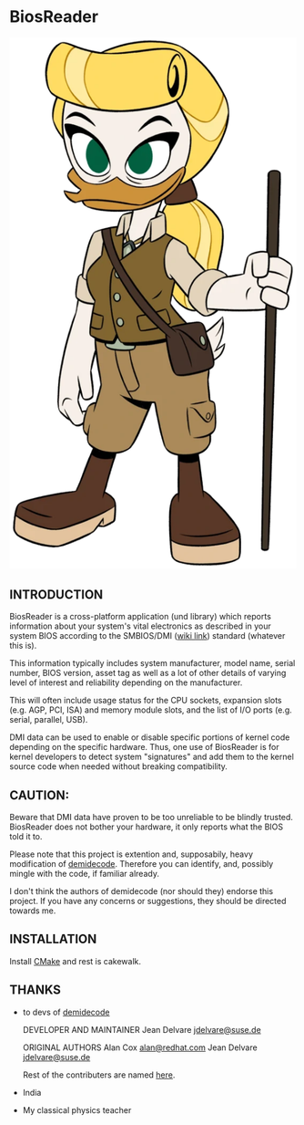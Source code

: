 BiosReader
==========

![Alt Text](/RepositoryResources/TarGoldie.png)


INTRODUCTION
------------

BiosReader is a cross-platform application (und library) which reports information about your system's vital electronics as described in your system BIOS according to the SMBIOS/DMI ([wiki link](https://en.wikipedia.org/wiki/Desktop_Management_Interface)) standard (whatever this is). 

This information typically includes system manufacturer, model name, serial number, BIOS version, asset tag as well as a lot of other details of varying level of
interest and reliability depending on the manufacturer. 

This will often include usage status for the CPU sockets, expansion slots (e.g. AGP, PCI, ISA) and memory module slots, and the list of I/O ports (e.g. serial,
parallel, USB).

DMI data can be used to enable or disable specific portions of kernel code depending on the specific hardware. Thus, one use of BiosReader is for kernel
developers to detect system "signatures" and add them to the kernel source code when needed without breaking compatibility.

CAUTION:
-------
Beware that DMI data have proven to be too unreliable to be blindly trusted.
BiosReader does not bother your hardware, it only reports what the BIOS told it to.

Please note that this project is extention and, supposabily, heavy modification of [demidecode](https://www.nongnu.org/dmidecode/). Therefore you can identify, and, possibly mingle with the code, if familiar already.

I don't think the authors of demidecode (nor should they) endorse this project. If you have any concerns or suggestions, they should be directed towards me. 


INSTALLATION
------------

Install [CMake](https://cmake.org/) and rest is cakewalk.

THANKS
------
- to devs of [demidecode](https://www.nongnu.org/dmidecode/)
  
  DEVELOPER AND MAINTAINER
  Jean Delvare <jdelvare@suse.de>

  ORIGINAL AUTHORS
  Alan Cox <alan@redhat.com>
  Jean Delvare <jdelvare@suse.de>

  Rest of the contributers are named [here](http://git.savannah.gnu.org/cgit/dmidecode.git/plain/AUTHORS).

- India
- My classical physics teacher
